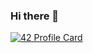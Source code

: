 ### Hi there 👋

[![42 Profile Card](https://1337-readme.vercel.app/api/profile?cursus=42&dark=true&leet_logo=hide&login=hbel-hou)](https://github.com/mohouyizme/1337-readme)

